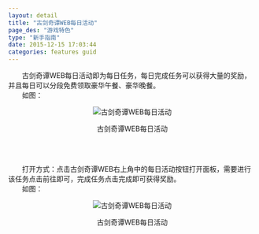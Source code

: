 ```yaml
---
layout: detail
title: "古剑奇谭WEB每日活动"
page_des: "游戏特色"
type: "新手指南"
date: 2015-12-15 17:03:44
categories: features guid
---
```



<p>　　古剑奇谭WEB每日活动即为每日任务，每日完成任务可以获得大量的奖励，并且每日可以分段免费领取豪华午餐、豪华晚餐。<br/>　　如图：</p><p style="TEXT-ALIGN: center"><img title="古剑奇谭WEB每日活动" alt="古剑奇谭WEB每日活动" src="http://dev.36b.me/current/gjqt/img/resource/104-1.jpg"/></p><p style="TEXT-ALIGN: center">古剑奇谭WEB每日活动</p><p>&nbsp;</p><p><br/>　　打开方式：点击古剑奇谭WEB右上角中的每日活动按钮打开面板，需要进行该任务点击前往即可，完成任务点击完成即可获得奖励。<br/>　　如图：</p><p style="TEXT-ALIGN: center"><img title="古剑奇谭WEB每日活动" alt="古剑奇谭WEB每日活动" src="http://dev.36b.me/current/gjqt/img/resource/104-2.jpg"/></p><p style="TEXT-ALIGN: center">古剑奇谭WEB每日活动</p>
